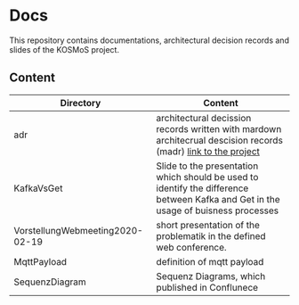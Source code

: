 # Docs

This repository contains documentations, architectural decision records and slides of the KOSMoS project.

## Content

| Directory | Content |
| --------- | ------- |
| adr | architectural decission records written with mardown architecrual descision records (madr) [link to the project](http://github.com/adr/madr)
| KafkaVsGet | Slide to the presentation which should be used to identify the difference between Kafka and Get in the usage of buisness processes | 
| VorstellungWebmeeting2020-02-19 | short presentation of the problematik in the defined web conference. |
| MqttPayload | definition of mqtt payload |
| SequenzDiagram | Sequenz Diagrams, which published in Conflunece |

